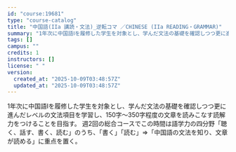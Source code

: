 ```yaml
---
id: "course:19681"
type: "course-catalog"
title: "中国語(IIa 講読・文法)_逆転コマ ／CHINESE (IIa READING・GRAMMAR)"
summary: "1年次に中国語Ⅰを履修した学生を対象とし、学んだ文法の基礎を確認しつつ更に進んだレベルの文法項目を学習し、150字～350字程度の文章を読みこなす読解力をつけることを目指す。 週2回の総合コースでこの時間は語学力の四分野「聴く、話す、書く、…"
tags: []
campus: ""
credits: 1
instructors: []
license: " "
version:
  created_at: "2025-10-09T03:48:57Z"
  updated_at: "2025-10-09T03:48:57Z"
---
```


1年次に中国語Ⅰを履修した学生を対象とし、学んだ文法の基礎を確認しつつ更に進んだレベルの文法項目を学習し、150字～350字程度の文章を読みこなす読解力をつけることを目指す。 週2回の総合コースでこの時間は語学力の四分野「聴く、話す、書く、読む」のうち、｢書く｣「読む」⇒「中国語の文法を知り、文章が読める」に重点を置く。
